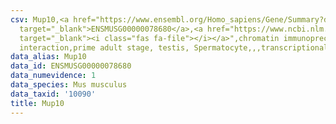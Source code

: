 ```yaml
---
csv: Mup10,<a href="https://www.ensembl.org/Homo_sapiens/Gene/Summary?db=core;g=ENSMUSG00000078680"
  target="_blank">ENSMUSG00000078680</a>,<a href="https://www.ncbi.nlm.nih.gov/pubmed/25450459"
  target="_blank"><i class="fas fa-file"></i></a>",chromatin immunoprecipitation assay,direct
  interaction,prime adult stage, testis, Spermatocyte,,,transcriptional regulation,
data_alias: Mup10
data_id: ENSMUSG00000078680
data_numevidence: 1
data_species: Mus musculus
data_taxid: '10090'
title: Mup10
---
```

